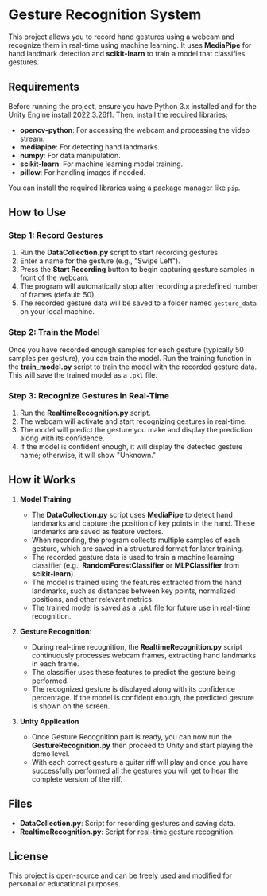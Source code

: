 # Gesture Recognition System

This project allows you to record hand gestures using a webcam and recognize them in real-time using machine learning. It uses **MediaPipe** for hand landmark detection and **scikit-learn** to train a model that classifies gestures.

## Requirements

Before running the project, ensure you have Python 3.x installed and for the Unity Engine install 2022.3.26f1. Then, install the required libraries:

- **opencv-python**: For accessing the webcam and processing the video stream.
- **mediapipe**: For detecting hand landmarks.
- **numpy**: For data manipulation.
- **scikit-learn**: For machine learning model training.
- **pillow**: For handling images if needed.

You can install the required libraries using a package manager like `pip`.

## How to Use

### Step 1: Record Gestures

1. Run the **DataCollection.py** script to start recording gestures.
2. Enter a name for the gesture (e.g., "Swipe Left").
3. Press the **Start Recording** button to begin capturing gesture samples in front of the webcam.
4. The program will automatically stop after recording a predefined number of frames (default: 50).
5. The recorded gesture data will be saved to a folder named `gesture_data` on your local machine.

### Step 2: Train the Model

Once you have recorded enough samples for each gesture (typically 50 samples per gesture), you can train the model. Run the training function in the **train_model.py** script to train the model with the recorded gesture data. This will save the trained model as a `.pkl` file.

### Step 3: Recognize Gestures in Real-Time

1. Run the **RealtimeRecognition.py** script.
2. The webcam will activate and start recognizing gestures in real-time.
3. The model will predict the gesture you make and display the prediction along with its confidence.
4. If the model is confident enough, it will display the detected gesture name; otherwise, it will show "Unknown."

## How it Works

1. **Model Training**:
   - The **DataCollection.py** script uses **MediaPipe** to detect hand landmarks and capture the position of key points in the hand. These landmarks are saved as feature vectors.
   - When recording, the program collects multiple samples of each gesture, which are saved in a structured format for later training.
   - The recorded gesture data is used to train a machine learning classifier (e.g., **RandomForestClassifier** or **MLPClassifier** from **scikit-learn**).
   - The model is trained using the features extracted from the hand landmarks, such as distances between key points, normalized positions, and other relevant metrics.
   - The trained model is saved as a `.pkl` file for future use in real-time recognition.

2. **Gesture Recognition**:
   - During real-time recognition, the **RealtimeRecognition.py** script continuously processes webcam frames, extracting hand landmarks in each frame.
   - The classifier uses these features to predict the gesture being performed.
   - The recognized gesture is displayed along with its confidence percentage. If the model is confident enough, the predicted gesture is shown on the screen.
  
3. **Unity Application**
   - Once Gesture Recognition part is ready, you can now run the **GestureRecognition.py** then proceed to Unity and start playing the demo level.
   - With each correct gesture a guitar riff will play and once you have successfully performed all the gestures you will get to hear the complete version of the riff. 

## Files

- **DataCollection.py**: Script for recording gestures and saving data.
- **RealtimeRecognition.py**: Script for real-time gesture recognition.

## License

This project is open-source and can be freely used and modified for personal or educational purposes.
